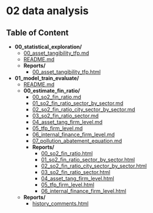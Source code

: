 
# 02 data analysis



## Table of Content

 - **00_statistical_exploration/**
   - [00_asset_tangibility_tfp.md](https://github.com/thomaspernet/Financial_dependency_pollution/tree/master/02_data_analysis/00_statistical_exploration/00_asset_tangibility_tfp.md)
   - [README.md](https://github.com/thomaspernet/Financial_dependency_pollution/tree/master/02_data_analysis/00_statistical_exploration/README.md)
   - **Reports/**
     - [00_asset_tangibility_tfp.html](https://htmlpreview.github.io/?https://github.com/thomaspernet/Financial_dependency_pollution/blob/master/02_data_analysis/00_statistical_exploration/Reports/00_asset_tangibility_tfp.html)
 - **01_model_train_evaluate/**
   - [README.md](https://github.com/thomaspernet/Financial_dependency_pollution/tree/master/02_data_analysis/01_model_train_evaluate/README.md)
   - **00_estimate_fin_ratio/**
     - [00_so2_fin_ratio.md](https://github.com/thomaspernet/Financial_dependency_pollution/tree/master/02_data_analysis/01_model_train_evaluate/00_estimate_fin_ratio/00_so2_fin_ratio.md)
     - [01_so2_fin_ratio_sector_by_sector.md](https://github.com/thomaspernet/Financial_dependency_pollution/tree/master/02_data_analysis/01_model_train_evaluate/00_estimate_fin_ratio/01_so2_fin_ratio_sector_by_sector.md)
     - [02_so2_fin_ratio_city_sector_by_sector.md](https://github.com/thomaspernet/Financial_dependency_pollution/tree/master/02_data_analysis/01_model_train_evaluate/00_estimate_fin_ratio/02_so2_fin_ratio_city_sector_by_sector.md)
     - [03_so2_fin_ratio_sector.md](https://github.com/thomaspernet/Financial_dependency_pollution/tree/master/02_data_analysis/01_model_train_evaluate/00_estimate_fin_ratio/03_so2_fin_ratio_sector.md)
     - [04_asset_tang_firm_level.md](https://github.com/thomaspernet/Financial_dependency_pollution/tree/master/02_data_analysis/01_model_train_evaluate/00_estimate_fin_ratio/04_asset_tang_firm_level.md)
     - [05_tfp_firm_level.md](https://github.com/thomaspernet/Financial_dependency_pollution/tree/master/02_data_analysis/01_model_train_evaluate/00_estimate_fin_ratio/05_tfp_firm_level.md)
     - [06_internal_finance_firm_level.md](https://github.com/thomaspernet/Financial_dependency_pollution/tree/master/02_data_analysis/01_model_train_evaluate/00_estimate_fin_ratio/06_internal_finance_firm_level.md)
     - [07_pollution_abatement_equation.md](https://github.com/thomaspernet/Financial_dependency_pollution/tree/master/02_data_analysis/01_model_train_evaluate/00_estimate_fin_ratio/07_pollution_abatement_equation.md)
     - **Reports/**
       - [00_so2_fin_ratio.html](https://htmlpreview.github.io/?https://github.com/thomaspernet/Financial_dependency_pollution/blob/master/02_data_analysis/01_model_train_evaluate/00_estimate_fin_ratio/Reports/00_so2_fin_ratio.html)
       - [01_so2_fin_ratio_sector_by_sector.html](https://htmlpreview.github.io/?https://github.com/thomaspernet/Financial_dependency_pollution/blob/master/02_data_analysis/01_model_train_evaluate/00_estimate_fin_ratio/Reports/01_so2_fin_ratio_sector_by_sector.html)
       - [02_so2_fin_ratio_city_sector_by_sector.html](https://htmlpreview.github.io/?https://github.com/thomaspernet/Financial_dependency_pollution/blob/master/02_data_analysis/01_model_train_evaluate/00_estimate_fin_ratio/Reports/02_so2_fin_ratio_city_sector_by_sector.html)
       - [03_so2_fin_ratio_sector.html](https://htmlpreview.github.io/?https://github.com/thomaspernet/Financial_dependency_pollution/blob/master/02_data_analysis/01_model_train_evaluate/00_estimate_fin_ratio/Reports/03_so2_fin_ratio_sector.html)
       - [04_asset_tang_firm_level.html](https://htmlpreview.github.io/?https://github.com/thomaspernet/Financial_dependency_pollution/blob/master/02_data_analysis/01_model_train_evaluate/00_estimate_fin_ratio/Reports/04_asset_tang_firm_level.html)
       - [05_tfp_firm_level.html](https://htmlpreview.github.io/?https://github.com/thomaspernet/Financial_dependency_pollution/blob/master/02_data_analysis/01_model_train_evaluate/00_estimate_fin_ratio/Reports/05_tfp_firm_level.html)
       - [06_internal_finance_firm_level.html](https://htmlpreview.github.io/?https://github.com/thomaspernet/Financial_dependency_pollution/blob/master/02_data_analysis/01_model_train_evaluate/00_estimate_fin_ratio/Reports/06_internal_finance_firm_level.html)
   - **Reports/**
     - [history_comments.html](https://htmlpreview.github.io/?https://github.com/thomaspernet/Financial_dependency_pollution/blob/master/02_data_analysis/01_model_train_evaluate/Reports/history_comments.html)
